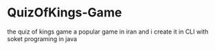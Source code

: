 # QuizOfKings-Game
the quiz of kings game a popular game in iran and i create it in CLI with soket programing in java
